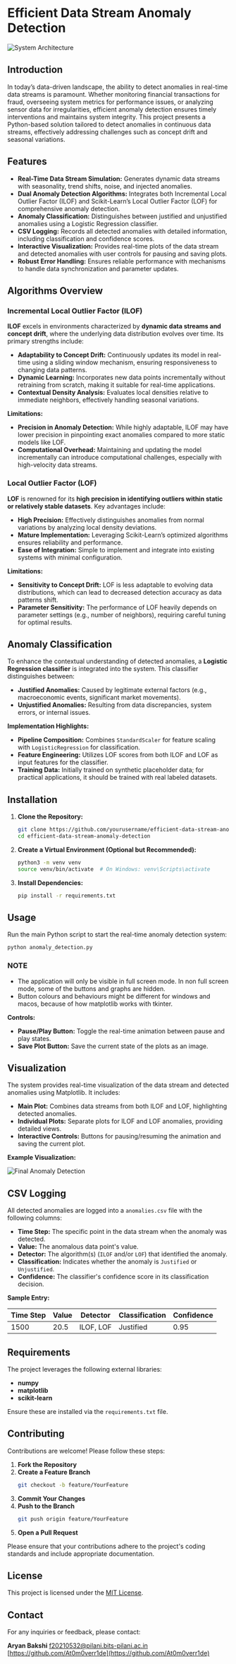 # Efficient Data Stream Anomaly Detection

![System Architecture](images/system_architecture.png)

## Introduction

In today’s data-driven landscape, the ability to detect anomalies in real-time data streams is paramount. Whether monitoring financial transactions for fraud, overseeing system metrics for performance issues, or analyzing sensor data for irregularities, efficient anomaly detection ensures timely interventions and maintains system integrity. This project presents a Python-based solution tailored to detect anomalies in continuous data streams, effectively addressing challenges such as concept drift and seasonal variations.

## Features

- **Real-Time Data Stream Simulation:** Generates dynamic data streams with seasonality, trend shifts, noise, and injected anomalies.
- **Dual Anomaly Detection Algorithms:** Integrates both Incremental Local Outlier Factor (ILOF) and Scikit-Learn’s Local Outlier Factor (LOF) for comprehensive anomaly detection.
- **Anomaly Classification:** Distinguishes between justified and unjustified anomalies using a Logistic Regression classifier.
- **CSV Logging:** Records all detected anomalies with detailed information, including classification and confidence scores.
- **Interactive Visualization:** Provides real-time plots of the data stream and detected anomalies with user controls for pausing and saving plots.
- **Robust Error Handling:** Ensures reliable performance with mechanisms to handle data synchronization and parameter updates.

## Algorithms Overview

### Incremental Local Outlier Factor (ILOF)

**ILOF** excels in environments characterized by **dynamic data streams and concept drift**, where the underlying data distribution evolves over time. Its primary strengths include:

- **Adaptability to Concept Drift:** Continuously updates its model in real-time using a sliding window mechanism, ensuring responsiveness to changing data patterns.
- **Dynamic Learning:** Incorporates new data points incrementally without retraining from scratch, making it suitable for real-time applications.
- **Contextual Density Analysis:** Evaluates local densities relative to immediate neighbors, effectively handling seasonal variations.

**Limitations:**

- **Precision in Anomaly Detection:** While highly adaptable, ILOF may have lower precision in pinpointing exact anomalies compared to more static models like LOF.
- **Computational Overhead:** Maintaining and updating the model incrementally can introduce computational challenges, especially with high-velocity data streams.

### Local Outlier Factor (LOF)

**LOF** is renowned for its **high precision in identifying outliers within static or relatively stable datasets**. Key advantages include:

- **High Precision:** Effectively distinguishes anomalies from normal variations by analyzing local density deviations.
- **Mature Implementation:** Leveraging Scikit-Learn’s optimized algorithms ensures reliability and performance.
- **Ease of Integration:** Simple to implement and integrate into existing systems with minimal configuration.

**Limitations:**

- **Sensitivity to Concept Drift:** LOF is less adaptable to evolving data distributions, which can lead to decreased detection accuracy as data patterns shift.
- **Parameter Sensitivity:** The performance of LOF heavily depends on parameter settings (e.g., number of neighbors), requiring careful tuning for optimal results.

## Anomaly Classification

To enhance the contextual understanding of detected anomalies, a **Logistic Regression classifier** is integrated into the system. This classifier distinguishes between:

- **Justified Anomalies:** Caused by legitimate external factors (e.g., macroeconomic events, significant market movements).
- **Unjustified Anomalies:** Resulting from data discrepancies, system errors, or internal issues.

**Implementation Highlights:**

- **Pipeline Composition:** Combines `StandardScaler` for feature scaling with `LogisticRegression` for classification.
- **Feature Engineering:** Utilizes LOF scores from both ILOF and LOF as input features for the classifier.
- **Training Data:** Initially trained on synthetic placeholder data; for practical applications, it should be trained with real labeled datasets.

## Installation

1. **Clone the Repository:**
    ```bash
    git clone https://github.com/yourusername/efficient-data-stream-anomaly-detection.git
    cd efficient-data-stream-anomaly-detection
    ```

2. **Create a Virtual Environment (Optional but Recommended):**
    ```bash
    python3 -m venv venv
    source venv/bin/activate  # On Windows: venv\Scripts\activate
    ```

3. **Install Dependencies:**
    ```bash
    pip install -r requirements.txt
    ```

## Usage

Run the main Python script to start the real-time anomaly detection system:

```bash
python anomaly_detection.py
```

### NOTE
- The application will only be visible in full screen mode. In non full screen mode, some of the buttons and graphs are hidden.
- Button colours and behaviours might be different for windows and macos, because of how matplotlib works with tkinter.

**Controls:**

- **Pause/Play Button:** Toggle the real-time animation between pause and play states.
- **Save Plot Button:** Save the current state of the plots as an image.

## Visualization

The system provides real-time visualization of the data stream and detected anomalies using Matplotlib. It includes:

- **Main Plot:** Combines data streams from both ILOF and LOF, highlighting detected anomalies.
- **Individual Plots:** Separate plots for ILOF and LOF anomalies, providing detailed views.
- **Interactive Controls:** Buttons for pausing/resuming the animation and saving the current plot.

**Example Visualization:**

![Final Anomaly Detection](images/final_integrated_detection.png)

## CSV Logging

All detected anomalies are logged into a `anomalies.csv` file with the following columns:

- **Time Step:** The specific point in the data stream when the anomaly was detected.
- **Value:** The anomalous data point's value.
- **Detector:** The algorithm(s) (`ILOF` and/or `LOF`) that identified the anomaly.
- **Classification:** Indicates whether the anomaly is `Justified` or `Unjustified`.
- **Confidence:** The classifier's confidence score in its classification decision.

**Sample Entry:**

| Time Step | Value  | Detector    | Classification | Confidence |
|-----------|--------|-------------|----------------|------------|
| 1500      | 20.5   | ILOF, LOF   | Justified      | 0.95       |

## Requirements

The project leverages the following external libraries:

- **numpy**
- **matplotlib**
- **scikit-learn**

Ensure these are installed via the `requirements.txt` file.

## Contributing

Contributions are welcome! Please follow these steps:

1. **Fork the Repository**
2. **Create a Feature Branch**
    ```bash
    git checkout -b feature/YourFeature
    ```
3. **Commit Your Changes**
4. **Push to the Branch**
    ```bash
    git push origin feature/YourFeature
    ```
5. **Open a Pull Request**

Please ensure that your contributions adhere to the project's coding standards and include appropriate documentation.

## License

This project is licensed under the [MIT License](LICENSE).

## Contact

For any inquiries or feedback, please contact:

**Aryan Bakshi**
[f20210532@pilani.bits-pilani.ac.in](mailto:f20210532@pilani.bits-pilani.ac.in)
[https://github.com/At0m0verr1de](https://github.com/At0m0verr1de)
